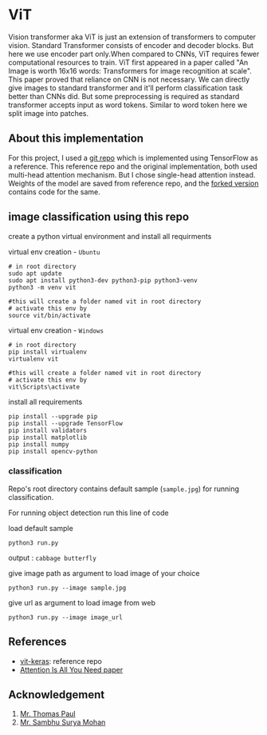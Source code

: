 # ViT

Vision transformer aka ViT is just an extension of transformers to computer vision. Standard Transformer consists of encoder and decoder blocks. But here we use encoder part only.When compared to CNNs, ViT requires fewer computational resources to train. ViT first appeared in a paper called "An Image is worth 16x16 words: Transformers for image recognition at scale". This paper proved that reliance on CNN is not necessary. We can directly give images to standard transformer and it'll perform classification task better than CNNs did. But some preprocessing is required as standard transformer accepts input as word tokens. Similar to word token here we split image into patches.

## About this implementation

For this project, I used a [git repo](https://github.com/faustomorales/vit-keras) which is implemented using TensorFlow as a reference. This reference repo and the original implementation, both used multi-head attention mechanism. But I chose single-head attention instead. Weights of the model are saved from reference repo, and the [forked version](https://github.com/kavysabu1996/vit-keras) contains code for the same.

## image classification using this repo

create a python virtual environment and install all requirments

virtual env creation - `Ubuntu`
```
# in root directory
sudo apt update
sudo apt install python3-dev python3-pip python3-venv
python3 -m venv vit

#this will create a folder named vit in root directory
# activate this env by 
source vit/bin/activate
```

virtual env creation - `Windows`
```
# in root directory
pip install virtualenv
virtualenv vit

#this will create a folder named vit in root directory
# activate this env by
vit\Scripts\activate
```

install all requirements
```
pip install --upgrade pip
pip install --upgrade TensorFlow
pip install validators
pip install matplotlib
pip install numpy
pip install opencv-python
```

### classification

Repo's root directory contains default sample (`sample.jpg`) for running classification. 

For running object detection run this line of code

load default sample
```
python3 run.py
```
output : `cabbage butterfly`

give image path as argument to load image of your choice
```
python3 run.py --image sample.jpg
```
give url as argument to load image from web
```
python3 run.py --image image_url
```

## References
- [vit-keras](https://github.com/faustomorales/vit-keras): reference repo
- [Attention Is All You Need paper](https://arxiv.org/pdf/1706.03762.pdf)

## Acknowledgement
1. [Mr. Thomas Paul](https://github.com/mrtpk)
2. [Mr. Sambhu Surya Mohan](https://github.com/sambhusuryamohan)
